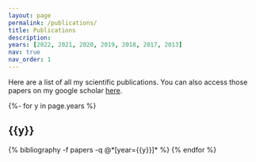 ```yaml
---
layout: page
permalink: /publications/
title: Publications
description:
years: [2022, 2021, 2020, 2019, 2018, 2017, 2013]
nav: true
nav_order: 1
---
```

<!-- _pages/publications.md -->
Here are a list of all my scientific publications. You can also access those papers on my google scholar [here](https://scholar.google.com/citations?hl=en&user=Tv6LOuUAAAAJ&view_op=list_works&sortby=pubdate).

<div class="publications">

{%- for y in page.years %}
  <h2 class="year">{{y}}</h2>
  {% bibliography -f papers -q @*[year={{y}}]* %}
{% endfor %}

</div>

